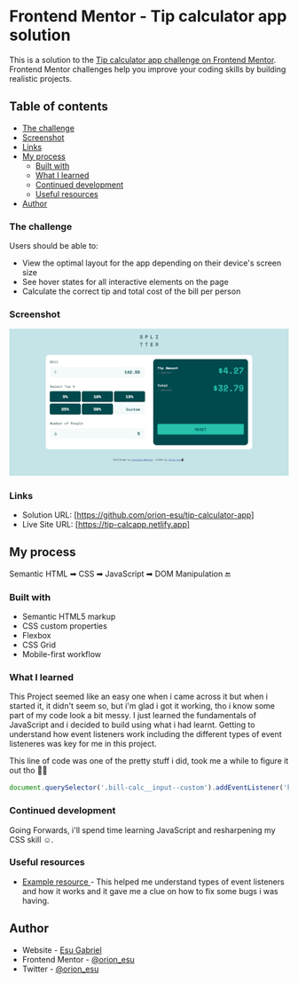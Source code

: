 # Frontend Mentor - Tip calculator app solution

This is a solution to the [Tip calculator app challenge on Frontend Mentor](https://www.frontendmentor.io/challenges/tip-calculator-app-ugJNGbJUX). Frontend Mentor challenges help you improve your coding skills by building realistic projects.

## Table of contents

  - [The challenge](#the-challenge)
  - [Screenshot](#screenshot)
  - [Links](#links)
- [My process](#my-process)
  - [Built with](#built-with)
  - [What I learned](#what-i-learned)
  - [Continued development](#continued-development)
  - [Useful resources](#useful-resources)
- [Author](#author)


### The challenge

Users should be able to:

- View the optimal layout for the app depending on their device's screen size
- See hover states for all interactive elements on the page
- Calculate the correct tip and total cost of the bill per person

### Screenshot

![](/images/Snapshot.png)

### Links

- Solution URL: [https://github.com/orion-esu/tip-calculator-app]
- Live Site URL: [https://tip-calcapp.netlify.app]

## My process
Semantic HTML ➡ CSS ➡ JavaScript ➡ DOM Manipulation 🔚

### Built with

- Semantic HTML5 markup
- CSS custom properties
- Flexbox
- CSS Grid
- Mobile-first workflow


### What I learned

This Project seemed like an easy one when i came across it but when i started it, it didn't seem so, but i'm glad i got it working, tho i know some part of my code look a bit messy. I just learned the fundamentals of JavaScript and i decided to build using what i had learnt. Getting to understand how event listeners work including the different types of event listeneres was key for me in this project.

This line of code was one of the pretty stuff i did, took me a while to figure it out tho ✌🏼

```js
document.querySelector('.bill-calc__input--custom').addEventListener('keyup', func);
```

### Continued development

Going Forwards, i'll spend time learning JavaScript and resharpening my CSS skill ☺.

### Useful resources

- [Example resource ](https://stackoverflow.com/questions/50252232/input-type-number-onchange-triggering-late?utm_source=pocket_mylist) - This helped me understand types of event listeners and how it works and it gave me a clue on how to fix some bugs i was having.

## Author

- Website - [Esu Gabriel](https://github.com/orion-esu)
- Frontend Mentor - [@orion_esu](https://www.frontendmentor.io/profile/orion-esu)
- Twitter - [@orion_esu](https://www.twitter.com/orion_esu)

